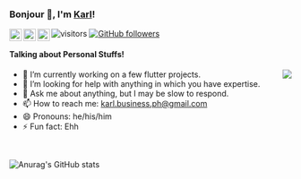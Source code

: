 ### Bonjour 👋, I'm [Karl](https://ayushagarwal.ml/)!

<a href="https://twitter.com/twentysicksssss">
  <img align="left" alt="My Twitter" width="22px" src="https://cdn.jsdelivr.net/npm/simple-icons@v3/icons/twitter.svg" />
</a>
<a href="https://www.linkedin.com/in/karl-jan-reginaldo-b227b5204/">
  <img align="left" alt="My Linkdein" width="22px" src="https://cdn.jsdelivr.net/npm/simple-icons@v3/icons/linkedin.svg" />
</a>
<a href="https://www.instagram.com/twentysickssssss/">
  <img align="left" alt="My Instagran" width="22px" src="https://cdn.jsdelivr.net/npm/simple-icons@3.13.0/icons/instagram.svg" />
</a>


![visitors](https://visitor-badge.laobi.icu/badge?page_id=mikagura12.mikagura12)
[![GitHub followers](https://img.shields.io/github/followers/mikagura12.svg?style=social&label=Follow)](https://github.com/mikagura12?tab=followers)

#### Talking about Personal Stuffs!

<img src='https://media1.giphy.com/media/USV0ym3bVWQJJmNu3N/giphy.gif?cid=ecf05e47qd4ls9uhtaeyn1ikju2ldvbr9bl5cuvfmm1vxsd2&rid=giphy.gif' align='right' scale=100>

- 🔭 I’m currently working on a few flutter projects.
- 🤔 I’m looking for help with anything in which you have expertise.
- 💬 Ask me about anything, but I may be slow to respond.
- 📫 How to reach me: karl.business.ph@gmail.com
- 😄 Pronouns: he/his/him
- ⚡ Fun fact: Ehh

</br>

![Anurag's GitHub stats](https://github-readme-stats.vercel.app/api?username=mikagura12&show_icons=true&theme=radical)

